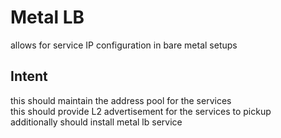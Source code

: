 # Metal LB
allows for service IP configuration in bare metal setups

## Intent
this should maintain the address pool for the services\
this should provide L2 advertisement for the services to pickup\
additionally should install metal lb service
